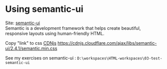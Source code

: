 # Using semantic-ui

Site: [semantic-ui](https://semantic-ui.com/)  
Semantic is a development framework that helps create beautiful, responsive layouts using human-friendly HTML.

Copy "link" to css [CDNjs](https://cdnjs.com/libraries/semantic-ui)
https://cdnjs.cloudflare.com/ajax/libs/semantic-ui/2.4.1/semantic.min.css

See my exercises on semantic-ui : `D:\workspaces\HTML-workspaces\03-test-semantic-ui`

